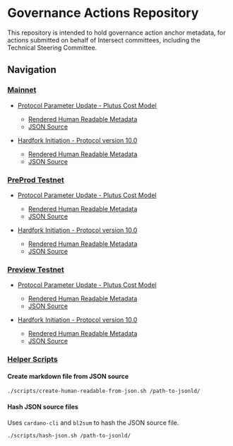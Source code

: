 # Governance Actions Repository

This repository is intended to hold governance action anchor metadata, for actions submitted on behalf of Intersect committees, including the Technical Steering Committee.

## Navigation

### [Mainnet](./mainnet/)

- [Protocol Parameter Update - Plutus Cost Model](./mainnet/2024-10-21-ppu/README.md)
  - [Rendered Human Readable Metadata](./mainnet/2024-10-21-ppu/metadata.jsonld.md)
  - [JSON Source](./mainnet/2024-10-21-ppu/metadata.jsonld)

- [Hardfork Initiation - Protocol version 10.0](./mainnet/2024-10-30-hf10/README.md)
  - [Rendered Human Readable Metadata](./mainnet/2024-10-30-hf10/metadata.jsonld.md)
  - [JSON Source](./mainnet/2024-10-30-hf10/metadata.jsonld)

### [PreProd Testnet](./preprod/)

- [Protocol Parameter Update - Plutus Cost Model](./preprod/2024-10-21-ppu/README.md)
  - [Rendered Human Readable Metadata](./preprod/2024-10-21-ppu/metadata.jsonld.md)
  - [JSON Source](./preprod/2024-10-21-ppu/metadata.jsonld)

- [Hardfork Initiation - Protocol version 10.0](./preprod/2024-10-30-hf10/README.md)
  - [Rendered Human Readable Metadata](./preprod/2024-10-30-hf10/metadata.jsonld.md)
  - [JSON Source](./preprod/2024-10-30-hf10/metadata.jsonld)

### [Preview Testnet](./preview/)

- [Protocol Parameter Update - Plutus Cost Model](./preview/2024-10-21-ppu/README.md)
  - [Rendered Human Readable Metadata](./preview/2024-10-21-ppu/metadata.jsonld.md)
  - [JSON Source](./preview/2024-10-21-ppu/metadata.jsonld)

- [Hardfork Initiation - Protocol version 10.0](./preview/2024-10-30-hf10/README.md)
  - [Rendered Human Readable Metadata](./preview/2024-10-30-hf10/metadata.jsonld.md)
  - [JSON Source](./preview/2024-10-30-hf10/metadata.jsonld)


### [Helper Scripts](./scripts/)

#### Create markdown file from JSON source

```shell
./scripts/create-human-readable-from-json.sh /path-to-jsonld/
```

#### Hash JSON source files

Uses `cardano-cli` and `bl2sum` to hash the JSON source file.

```shell
./scripts/hash-json.sh /path-to-jsonld/
```
